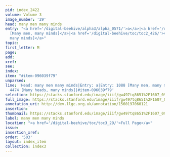 ```yaml
---
pid: index_2422
volume: Volume 3
image_number: '29'
head: many men many minds
entry: "<a href='/digital-beehive/alpha3/alpha_0571/'>a</a>|<a href='/digital-beehive/toc/toc2_211/'>1088
  [Many men, many minds]</a>|<a href='/digital-beehive/toc/toc2_426/'>4474 [Many heads,
  many minds]</a>"
topic: 
first_letter: M
page: 
add: 
xref: 
see: 
index: 
item: "#item-096039f79"
unparsed: 
line: 'Head: many men many minds|Entry: a|Entry: 1088 [Many men, many minds]|Entry:
  4474 [Many heads, many minds]|#item-096039f79'
selection: https://stacks.stanford.edu/image/iiif/gw497tq8651%2F1607_0972/1509,3250,663,119/full/0/default.jpg
full_image: https://stacks.stanford.edu/image/iiif/gw497tq8651%2F1607_0972/full/full/0/default.jpg
annotation_uri: http://dev.llgc.org.uk/annotation/1560197060121
insertion: 
thumbnail: https://stacks.stanford.edu/image/iiif/gw497tq8651%2F1607_0972/1509,3250,663,119/150,/0/default.jpg
label: many men many minds
location: "<a href='/digital-beehive/toc/toc3_29/'>Full Page</a>"
issue: 
insertion_xref: 
order: '503'
layout: index_item
collection: index3
---
```

